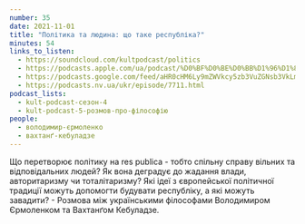```yaml
---
number: 35
date: 2021-11-01
title: "Політика та людина: що таке республіка?"
minutes: 54
links_to_listen:
  - https://soundcloud.com/kultpodcast/politics
  - https://podcasts.apple.com/ua/podcast/%D0%BF%D0%BE%D0%BB%D1%96%D1%82%D0%B8%D0%BA%D0%B0-%D1%82%D0%B0-%D0%BB%D1%8E%D0%B4%D0%B8%D0%BD%D0%B0-%D1%89%D0%BE-%D1%82%D0%B0%D0%BA%D0%B5-%D1%80%D0%B5%D1%81%D0%BF%D1%83%D0%B1%D0%BB%D1%96%D0%BA%D0%B0-5-%D1%80%D0%BE%D0%B7%D0%BC%D0%BE%D0%B2-%D0%BF%D1%80%D0%BE/id1581339249?i=1000540361769
  - https://podcasts.google.com/feed/aHR0cHM6Ly9mZWVkcy5zb3VuZGNsb3VkLmNvbS91c2Vycy9zb3VuZGNsb3VkOnVzZXJzOjg5MjM3MjAyNy9zb3VuZHMucnNz/episode/dGFnOnNvdW5kY2xvdWQsMjAxMDp0cmFja3MvMTE1MTc1MTA3Mw
  - https://podcasts.nv.ua/ukr/episode/7711.html
podcast_lists:
  - kult-podcast-сезон-4
  - kult-podcast-5-розмов-про-філософію
people:
  - володимир-єрмоленко
  - вахтанґ-кебуладзе
---
```


Що перетворює політику на res publica - тобто спільну справу вільних та
відповідальних людей? Як вона деградує до жадання влади, авторитаризму чи
тоталітаризму? Які ідеї з європейської політичної традиції можуть допомогти
будувати республіку, а які можуть завадити? - Розмова між українськими
філософами Володимиром Єрмоленком та Вахтанґом Кебуладзе.
